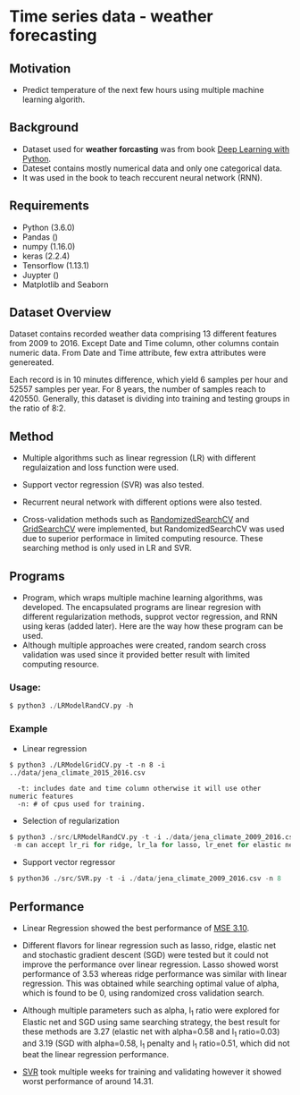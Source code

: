 # Time series data - weather forecasting 

## **Motivation**
* Predict temperature of the next few hours using multiple machine learning
  algorith. 

## **Background**
* Dataset used for **weather forcasting** was from book [Deep Learning with Python](https://github.com/fchollet/deep-learning-with-python-notebooks). 
* Dateset contains mostly numerical data and only one categorical data. 
* It was used in the book to teach reccurent neural network (RNN).

## **Requirements** 
* Python (3.6.0)
* Pandas ()
* numpy (1.16.0)
* keras (2.2.4) 
* Tensorflow (1.13.1)
* Juypter ()
* Matplotlib and Seaborn

## **Dataset Overview**
Dataset contains recorded weather data comprising 13 different features from 2009 to 2016. 
Except Date and Time column, other columns contain numeric data. From Date and Time attribute, 
few extra attributes were genereated. 

Each record is in 10 minutes difference, which yield 6 samples per hour and 52557 
samples per year. For 8 years, the number of samples reach to 420550.
Generally, this dataset is dividing into training and testing groups in the
ratio of 8:2.  

## **Method**
* Multiple algorithms such as linear regression (LR) with different regulaization
  and loss function were used.
* Support vector regression (SVR) was also tested. 
* Recurrent neural network with different options were also tested.

* Cross-validation methods such as [RandomizedSearchCV](https://scikit-learn.org/stable/modules/generated/sklearn.model_selection.RandomizedSearchCV.html) and [GridSearchCV](https://scikit-learn.org/stable/modules/generated/sklearn.model_selection.GridSearchCV.html) were implemented, but RandomizedSearchCV was used due to superior performace in limited computing resource. These searching 
method is only used in LR and SVR. 

## **Programs**
* Program, which wraps multiple machine learning algorithms, was developed. The
encapsulated programs are linear regresion with different regularization
methods, supprot vector regression, and RNN using keras (added later). Here are the way how
these program can be used. 
* Although multiple approaches were created, random search cross validation was
used since it provided better result with limited computing resource. 

### **Usage:**
```python
$ python3 ./LRModelRandCV.py -h 
```

### **Example**
* Linear regression
```
$ python3 ./LRModelGridCV.py -t -n 8 -i ../data/jena_climate_2015_2016.csv 
  
  -t: includes date and time column otherwise it will use other numeric features
  -n: # of cpus used for training.
```

* Selection of regularization 
```python
$ python3 ./src/LRModelRandCV.py -t -i ./data/jena_climate_2009_2016.csv -n 8 -m lr_ri
 -m can accept lr_ri for ridge, lr_la for lasso, lr_enet for elastic net, and lr_sgd for stochastic gradient regressor
```

* Support vector regressor
```python
$ python36 ./src/SVR.py -t -i ./data/jena_climate_2009_2016.csv -n 8
```

## **Performance** 
* Linear Regression showed the best performance of 
[MSE 3.10](https://github.com/exchhattu/TimeSeriesWeatherForcast/blob/master/Notebook-Analysis/Weather.ipynb). 

* Different flavors for linear regression such as lasso, ridge, elastic net and stochastic gradient 
descent (SGD) were tested but it could not improve the performance over linear regression. 
Lasso showed worst performance of 3.53 whereas ridge performance was similar with linear regression. 
This was obtained while searching optimal value of alpha, which is found to be 0, using randomized 
cross validation search.  

* Although multiple parameters such as alpha, l<sub>1</sub> ratio were explored for Elastic net and SGD using 
same searching strategy, the best result for these methods are 3.27 (elastic net with alpha=0.58 and l<sub>1</sub> ratio=0.03) 
and 3.19 (SGD with alpha=0.58, l<sub>1</sub> penalty and l<sub>1</sub> ratio=0.51, which did not beat the linear regression
performance.

* [SVR](https://scikit-learn.org/stable/modules/generated/sklearn.svm.SVR.html) took multiple weeks for 
training and validating however it showed worst performance of around 14.31. 
